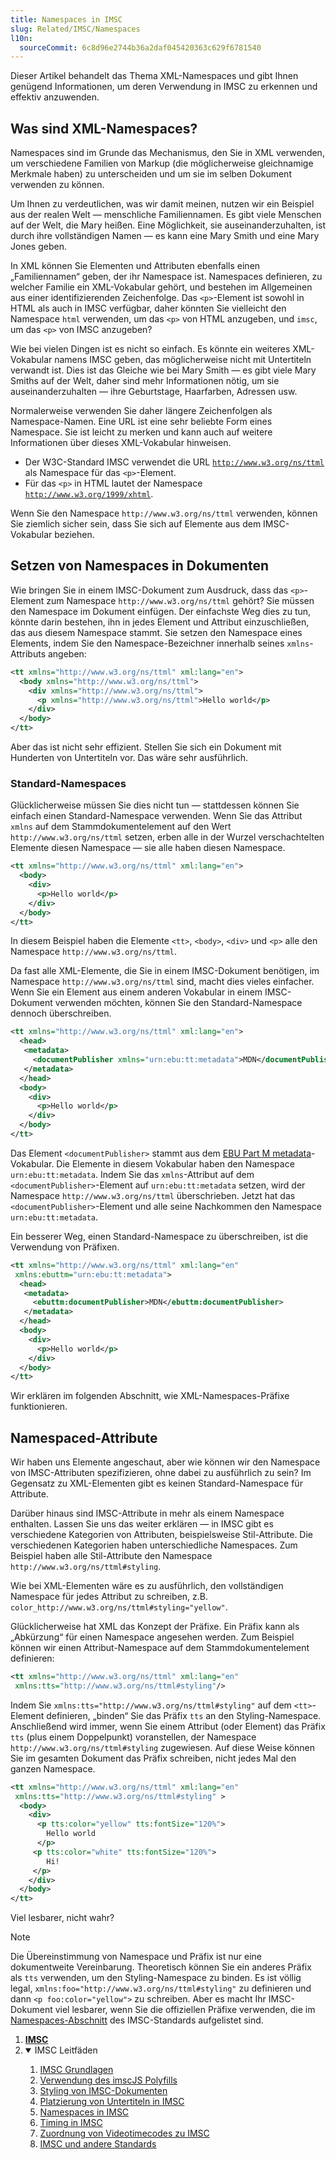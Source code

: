 ```yaml
---
title: Namespaces in IMSC
slug: Related/IMSC/Namespaces
l10n:
  sourceCommit: 6c8d96e2744b36a2daf045420363c629f6781540
---
```


Dieser Artikel behandelt das Thema XML-Namespaces und gibt Ihnen genügend Informationen, um deren Verwendung in IMSC zu erkennen und effektiv anzuwenden.

## Was sind XML-Namespaces?

Namespaces sind im Grunde das Mechanismus, den Sie in XML verwenden, um verschiedene Familien von Markup (die möglicherweise gleichnamige Merkmale haben) zu unterscheiden und um sie im selben Dokument verwenden zu können.

Um Ihnen zu verdeutlichen, was wir damit meinen, nutzen wir ein Beispiel aus der realen Welt — menschliche Familiennamen. Es gibt viele Menschen auf der Welt, die Mary heißen. Eine Möglichkeit, sie auseinanderzuhalten, ist durch ihre vollständigen Namen — es kann eine Mary Smith und eine Mary Jones geben.

In XML können Sie Elementen und Attributen ebenfalls einen „Familiennamen“ geben, der ihr Namespace ist. Namespaces definieren, zu welcher Familie ein XML-Vokabular gehört, und bestehen im Allgemeinen aus einer identifizierenden Zeichenfolge. Das `<p>`-Element ist sowohl in HTML als auch in IMSC verfügbar, daher könnten Sie vielleicht den Namespace `html` verwenden, um das `<p>` von HTML anzugeben, und `imsc`, um das `<p>` von IMSC anzugeben?

Wie bei vielen Dingen ist es nicht so einfach. Es könnte ein weiteres XML-Vokabular namens IMSC geben, das möglicherweise nicht mit Untertiteln verwandt ist. Dies ist das Gleiche wie bei Mary Smith — es gibt viele Mary Smiths auf der Welt, daher sind mehr Informationen nötig, um sie auseinanderzuhalten — ihre Geburtstage, Haarfarben, Adressen usw.

Normalerweise verwenden Sie daher längere Zeichenfolgen als Namespace-Namen. Eine URL ist eine sehr beliebte Form eines Namespace. Sie ist leicht zu merken und kann auch auf weitere Informationen über dieses XML-Vokabular hinweisen.

- Der W3C-Standard IMSC verwendet die URL [`http://www.w3.org/ns/ttml`](https://www.w3.org/ns/ttml/) als Namespace für das `<p>`-Element.
- Für das `<p>` in HTML lautet der Namespace [`http://www.w3.org/1999/xhtml`](https://www.w3.org/1999/xhtml/).

Wenn Sie den Namespace `http://www.w3.org/ns/ttml` verwenden, können Sie ziemlich sicher sein, dass Sie sich auf Elemente aus dem IMSC-Vokabular beziehen.

## Setzen von Namespaces in Dokumenten

Wie bringen Sie in einem IMSC-Dokument zum Ausdruck, dass das `<p>`-Element zum Namespace `http://www.w3.org/ns/ttml` gehört? Sie müssen den Namespace im Dokument einfügen. Der einfachste Weg dies zu tun, könnte darin bestehen, ihn in jedes Element und Attribut einzuschließen, das aus diesem Namespace stammt. Sie setzen den Namespace eines Elements, indem Sie den Namespace-Bezeichner innerhalb seines `xmlns`-Attributs angeben:

```xml
<tt xmlns="http://www.w3.org/ns/ttml" xml:lang="en">
  <body xmlns="http://www.w3.org/ns/ttml">
    <div xmlns="http://www.w3.org/ns/ttml">
      <p xmlns="http://www.w3.org/ns/ttml">Hello world</p>
    </div>
  </body>
</tt>
```

Aber das ist nicht sehr effizient. Stellen Sie sich ein Dokument mit Hunderten von Untertiteln vor. Das wäre sehr ausführlich.

### Standard-Namespaces

Glücklicherweise müssen Sie dies nicht tun — stattdessen können Sie einfach einen Standard-Namespace verwenden. Wenn Sie das Attribut `xmlns` auf dem Stammdokumentelement auf den Wert `http://www.w3.org/ns/ttml` setzen, erben alle in der Wurzel verschachtelten Elemente diesen Namespace — sie alle haben diesen Namespace.

```xml
<tt xmlns="http://www.w3.org/ns/ttml" xml:lang="en">
  <body>
    <div>
      <p>Hello world</p>
    </div>
  </body>
</tt>
```

In diesem Beispiel haben die Elemente `<tt>`, `<body>`, `<div>` und `<p>` alle den Namespace `http://www.w3.org/ns/ttml`.

Da fast alle XML-Elemente, die Sie in einem IMSC-Dokument benötigen, im Namespace `http://www.w3.org/ns/ttml` sind, macht dies vieles einfacher. Wenn Sie ein Element aus einem anderen Vokabular in einem IMSC-Dokument verwenden möchten, können Sie den Standard-Namespace dennoch überschreiben.

```xml
<tt xmlns="http://www.w3.org/ns/ttml" xml:lang="en">
  <head>
   <metadata>
     <documentPublisher xmlns="urn:ebu:tt:metadata">MDN</documentPublisher>
   </metadata>
  </head>
  <body>
    <div>
      <p>Hello world</p>
    </div>
  </body>
</tt>
```

Das Element `<documentPublisher>` stammt aus dem [EBU Part M metadata](https://tech.ebu.ch/publications/tech3390)-Vokabular. Die Elemente in diesem Vokabular haben den Namespace `urn:ebu:tt:metadata`. Indem Sie das `xmlns`-Attribut auf dem `<documentPublisher>`-Element auf `urn:ebu:tt:metadata` setzen, wird der Namespace `http://www.w3.org/ns/ttml` überschrieben. Jetzt hat das `<documentPublisher>`-Element und alle seine Nachkommen den Namespace `urn:ebu:tt:metadata`.

Ein besserer Weg, einen Standard-Namespace zu überschreiben, ist die Verwendung von Präfixen.

```xml
<tt xmlns="http://www.w3.org/ns/ttml" xml:lang="en"
 xmlns:ebuttm="urn:ebu:tt:metadata">
  <head>
   <metadata>
     <ebuttm:documentPublisher>MDN</ebuttm:documentPublisher>
   </metadata>
  </head>
  <body>
    <div>
      <p>Hello world</p>
    </div>
  </body>
</tt>
```

Wir erklären im folgenden Abschnitt, wie XML-Namespaces-Präfixe funktionieren.

## Namespaced-Attribute

Wir haben uns Elemente angeschaut, aber wie können wir den Namespace von IMSC-Attributen spezifizieren, ohne dabei zu ausführlich zu sein? Im Gegensatz zu XML-Elementen gibt es keinen Standard-Namespace für Attribute.

Darüber hinaus sind IMSC-Attribute in mehr als einem Namespace enthalten. Lassen Sie uns das weiter erklären — in IMSC gibt es verschiedene Kategorien von Attributen, beispielsweise Stil-Attribute. Die verschiedenen Kategorien haben unterschiedliche Namespaces. Zum Beispiel haben alle Stil-Attribute den Namespace `http://www.w3.org/ns/ttml#styling`.

Wie bei XML-Elementen wäre es zu ausführlich, den vollständigen Namespace für jedes Attribut zu schreiben, z.B. `color_http://www.w3.org/ns/ttml#styling="yellow"`.

Glücklicherweise hat XML das Konzept der Präfixe. Ein Präfix kann als „Abkürzung“ für einen Namespace angesehen werden. Zum Beispiel können wir einen Attribut-Namespace auf dem Stammdokumentelement definieren:

```xml
<tt xmlns="http://www.w3.org/ns/ttml" xml:lang="en"
 xmlns:tts="http://www.w3.org/ns/ttml#styling"/>
```

Indem Sie `xmlns:tts="http://www.w3.org/ns/ttml#styling"` auf dem `<tt>`-Element definieren, „binden“ Sie das Präfix `tts` an den Styling-Namespace. Anschließend wird immer, wenn Sie einem Attribut (oder Element) das Präfix `tts` (plus einem Doppelpunkt) voranstellen, der Namespace `http://www.w3.org/ns/ttml#styling` zugewiesen. Auf diese Weise können Sie im gesamten Dokument das Präfix schreiben, nicht jedes Mal den ganzen Namespace.

```xml
<tt xmlns="http://www.w3.org/ns/ttml" xml:lang="en"
 xmlns:tts="http://www.w3.org/ns/ttml#styling" >
  <body>
    <div>
      <p tts:color="yellow" tts:fontSize="120%">
        Hello world
      </p>
     <p tts:color="white" tts:fontSize="120%">
        Hi!
     </p>
    </div>
  </body>
</tt>
```

Viel lesbarer, nicht wahr?

> [!NOTE]
> Die Übereinstimmung von Namespace und Präfix ist nur eine dokumentweite Vereinbarung. Theoretisch können Sie ein anderes Präfix als `tts` verwenden, um den Styling-Namespace zu binden. Es ist völlig legal, `xmlns:foo="http://www.w3.org/ns/ttml#styling"` zu definieren und dann `<p foo:color="yellow">` zu schreiben. Aber es macht Ihr IMSC-Dokument viel lesbarer, wenn Sie die offiziellen Präfixe verwenden, die im [Namespaces-Abschnitt](https://www.w3.org/TR/ttml-imsc1.0.1/#namespaces) des IMSC-Standards aufgelistet sind.

<section id="Quick_links">
  <ol>
    <li><a href="/de/docs/Related/IMSC/"><strong>IMSC</strong></a></li>
    <li class="toggle">
      <details open>
        <summary>IMSC Leitfäden</summary>
        <ol>
          <li><a href="/de/docs/Related/IMSC/Basics">IMSC Grundlagen</a></li>
          <li><a href="/de/docs/Related/IMSC/Using_the_imscJS_polyfill">Verwendung des imscJS Polyfills</a></li>
          <li><a href="/de/docs/Related/IMSC/Styling">Styling von IMSC-Dokumenten</a></li>
          <li><a href="/de/docs/Related/IMSC/Subtitle_placement">Platzierung von Untertiteln in IMSC</a></li>
          <li><a href="/de/docs/Related/IMSC/Namespaces">Namespaces in IMSC</a></li>
          <li><a href="/de/docs/Related/IMSC/Timing_in_IMSC">Timing in IMSC</a></li>
          <li><a href="/de/docs/Related/IMSC/Mapping_video_time_codes_to_IMSC">Zuordnung von Videotimecodes zu IMSC</a>
          </li>
          <li><a href="/de/docs/Related/IMSC/IMSC_and_other_standards">IMSC und andere Standards</a></li>
        </ol>
      </details>
    </li>
  </ol>
</section>
